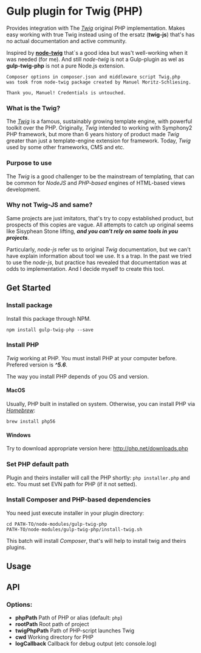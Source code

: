 # Gulp plugin for Twig (PHP)
 
Provides integration with The [*Twig*](http://twig.sensiolabs.org/) original
PHP implementation. Makes easy working with true Twig
instead using of the ersatz (**twig-js**) that's has
no actual documentation and active community.

Inspired by [**node-twig**](https://github.com/bitmade/node-twig)
that`s a good idea but was't well-working when it was needed (for me).
And still *node-twig* is not a Gulp-plugin as wel as **gulp-twig-php** is not a pure Node.js
extension.

    Composer options in composer.json and middleware script Twig.php
    was took from node-twig package created by Manuel Moritz-Schliesing.
    
    Thank you, Manuel! Credentials is untouched.

### What is the Twig?

The [*Twig*](http://twig.sensiolabs.org/) is a famous, sustainably growing template engine,
with powerful toolkit over the PHP. Originally, *Twig* intended to working with Symphony2
PHP framework, but more than 6 years history of product made *Twig* greater than just a template-engine
extension for framework. Today, *Twig* used by some other frameworks, CMS and etc.


### Purpose to use

The *Twig* is a good challenger to be the mainstream of templating, that can
be common for *NodeJS* and *PHP-based* engines of HTML-based views development.


### Why not Twig-JS and same?

Same projects are just imitators, that's try to copy established product,
but prospects of this copies are vague. All attempts to catch up original seems like
Sisyphean Stone lifting, ***and you can't rely on same tools in you projects***.

Particularly, *node-js* refer us to original *Twig* documentation,
but we can't have explain information about tool we use. It s a trap.
In the past we tried to use the *node-js*, but practice has revealed that
documentation was at odds to implementation. And I decide myself to create
this tool.


## Get Started

### Install package

Install this package through NPM.

    npm install gulp-twig-php --save 

### Install PHP

*Twig* working at PHP. You must install PHP at your computer
before. Prefered version is ***^5.6***.

The way you install PHP depends of you OS and version.

#### MacOS

Usually, PHP built in installed on system. Otherwise, you can install PHP via [*Homebrew*](http://brew.sh/):

    brew install php56

#### Windows

Try to download appropriate version here: http://php.net/downloads.php

### Set PHP default path

Plugin and theirs installer will call the PHP shortly: ```php installer.php``` and etc.
You must set EVN path for PHP (if it not setted).

### Install Composer and PHP-based dependencies

You need just execute installer in your plugin directory:

    cd PATH-TO/node-modules/gulp-twig-php
    PATH-TO/node-modules/gulp-twig-php/install-twig.sh

This batch will install *Composer*, that's will help
to install twig and theirs plugins. 

## Usage

## API

### Options:

- **phpPath**        Path of PHP or alias (default: ```php```)
- **rootPath**       Root path of project
- **twigPhpPath**    Path of PHP-script launches Twig
- **cwd**            Working directory for PHP
- **logCallback**    Callback for debug output (etc console.log)